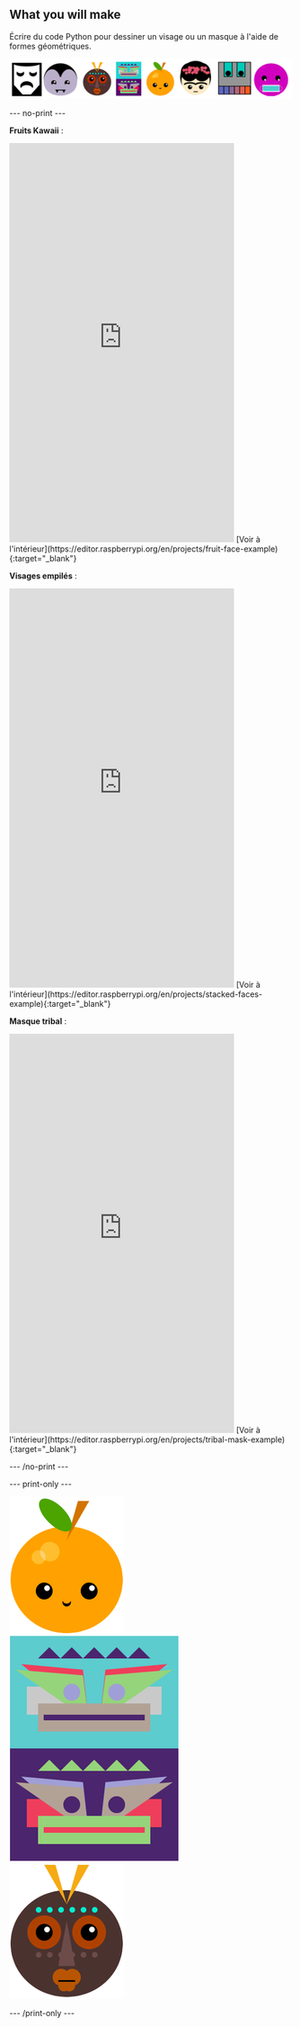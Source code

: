 ## What you will make

Écrire du code Python pour dessiner un visage ou un masque à l'aide de formes géométriques.

![Exemples de visages différents.](images/strip.png)

--- no-print ---

**Fruits Kawaii** :
<iframe src="https://editor.raspberrypi.org/en/embed/viewer/fruit-face-example" width="400" height="710" frameborder="0" marginwidth="0" marginheight="0" allowfullscreen>
</iframe> [Voir à l'intérieur](https://editor.raspberrypi.org/en/projects/fruit-face-example){:target="_blank"}

**Visages empilés** :
<iframe src="https://editor.raspberrypi.org/en/embed/viewer/stacked-faces-example" width="400" height="710" frameborder="0" marginwidth="0" marginheight="0" allowfullscreen>
</iframe> [Voir à l'intérieur](https://editor.raspberrypi.org/en/projects/stacked-faces-example){:target="_blank"}

**Masque tribal** :
<iframe src="https://editor.raspberrypi.org/en/embed/viewer/tribal-mask-example" width="400" height="710" frameborder="0" marginwidth="0" marginheight="0" allowfullscreen>
</iframe> [Voir à l'intérieur](https://editor.raspberrypi.org/en/projects/tribal-mask-example){:target="_blank"}

--- /no-print ---

--- print-only ---

![La zone de sortie du projet Fruit Kawaii.](images/smile.png) ![La zone de sortie du projet Visages empilés.](images/stacked.png) ![La zone de sortie du projet Masque tribal.](images/tribal.png)

--- /print-only ---


